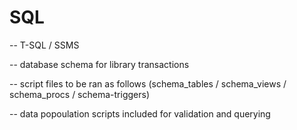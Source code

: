 # SQL

-- T-SQL / SSMS

-- database schema for library transactions

-- script files to be ran as follows (schema_tables / schema_views / schema_procs / schema-triggers)

-- data popoulation scripts included for validation and querying
